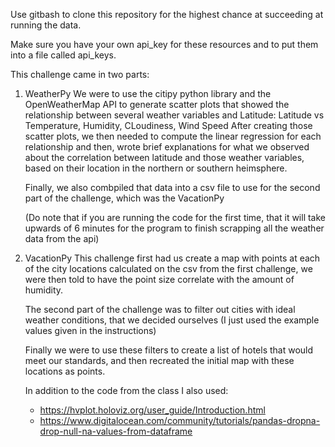 Use gitbash to clone this repository for the highest chance at succeeding at running the data.

Make sure you have your own api_key for these resources and to put them into a file called api_keys.

This challenge came in two parts:

1. WeatherPy
   We were to use the citipy python library and the OpenWeatherMap API to generate scatter plots that showed the relationship between several weather variables and Latitude:
     Latitude vs Temperature, Humidity, CLoudiness, Wind Speed
   After creating those scatter plots, we then needed to compute the linear regression for each relationship and then, wrote brief explanations for what we observed about the correlation between latitude and those weather variables, based on their location in the northern or southern heimsphere.

   Finally, we also combpiled that data into a csv file to use for the second part of the challenge, which was the VacationPy

   (Do note that if you are running the code for the first time, that it will take upwards of 6 minutes for the program to finish scrapping all the weather data from the api)
2. VacationPy
   This challenge first had us create a map with points at each of the city locations calculated on the csv from the first challenge, we were then told to have the point size correlate with the amount of humidity.

   The second part of the challenge was to filter out cities with ideal weather conditions, that we decided ourselves (I just used the example values given in the instructions)

   Finally we were to use these filters to create a list of hotels that would meet our standards, and then recreated the initial map with these locations as points.

   In addition to the code from the class I also used:
   
   - https://hvplot.holoviz.org/user_guide/Introduction.html
   - https://www.digitalocean.com/community/tutorials/pandas-dropna-drop-null-na-values-from-dataframe
